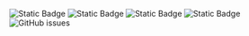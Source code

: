 ![Static Badge](https://img.shields.io/badge/blacklists-60-000000) ![Static Badge](https://img.shields.io/badge/blacklisted-2723936-cc0000) ![Static Badge](https://img.shields.io/badge/whitelisted-2242-00CC00) ![Static Badge](https://img.shields.io/badge/streaming_blacklist-28106-000000) ![GitHub issues](https://img.shields.io/github/issues/fabriziosalmi/blacklists)
